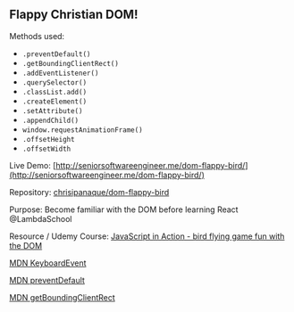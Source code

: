 ## Flappy Christian DOM!

Methods used:
- `.preventDefault()`
- `.getBoundingClientRect()`
- `.addEventListener()`
- `.querySelector()`
- `.classList.add()`
- `.createElement()`
- `.setAttribute()`
- `.appendChild()`
- `window.requestAnimationFrame()`
- `.offsetHeight`
- `.offsetWidth`

Live Demo: [http://seniorsoftwareengineer.me/dom-flappy-bird/](http://seniorsoftwareengineer.me/dom-flappy-bird/)

Repository: [chrisipanaque/dom-flappy-bird](https://github.com/chrisipanaque/dom-flappy-bird)

Purpose: Become familiar with the DOM before learning React @LambdaSchool

Resource / Udemy Course: [JavaScript in Action - bird flying game fun with the DOM](https://www.udemy.com/learn-javascript-game-course)

[MDN KeyboardEvent](https://developer.mozilla.org/en-US/docs/Web/API/KeyboardEvent/key)

[MDN preventDefault](https://developer.mozilla.org/en-US/docs/Web/API/Event/preventDefault)

[MDN getBoundingClientRect](https://developer.mozilla.org/en-US/docs/Web/API/Element/getBoundingClientRect)